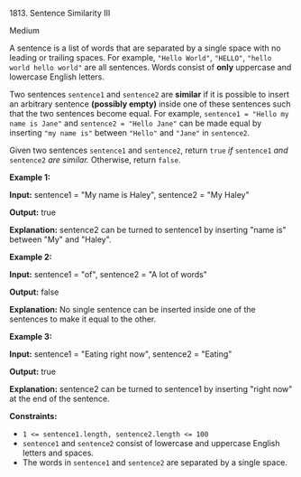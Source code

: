 1813\. Sentence Similarity III

Medium

A sentence is a list of words that are separated by a single space with no leading or trailing spaces. For example, `"Hello World"`, `"HELLO"`, `"hello world hello world"` are all sentences. Words consist of **only** uppercase and lowercase English letters.

Two sentences `sentence1` and `sentence2` are **similar** if it is possible to insert an arbitrary sentence **(possibly empty)** inside one of these sentences such that the two sentences become equal. For example, `sentence1 = "Hello my name is Jane"` and `sentence2 = "Hello Jane"` can be made equal by inserting `"my name is"` between `"Hello"` and `"Jane"` in `sentence2`.

Given two sentences `sentence1` and `sentence2`, return `true` _if_ `sentence1` _and_ `sentence2` _are similar._ Otherwise, return `false`.

**Example 1:**

**Input:** sentence1 = "My name is Haley", sentence2 = "My Haley"

**Output:** true

**Explanation:** sentence2 can be turned to sentence1 by inserting "name is" between "My" and "Haley".

**Example 2:**

**Input:** sentence1 = "of", sentence2 = "A lot of words"

**Output:** false

**Explanation:** No single sentence can be inserted inside one of the sentences to make it equal to the other.

**Example 3:**

**Input:** sentence1 = "Eating right now", sentence2 = "Eating"

**Output:** true

**Explanation:** sentence2 can be turned to sentence1 by inserting "right now" at the end of the sentence.

**Constraints:**

*   `1 <= sentence1.length, sentence2.length <= 100`
*   `sentence1` and `sentence2` consist of lowercase and uppercase English letters and spaces.
*   The words in `sentence1` and `sentence2` are separated by a single space.